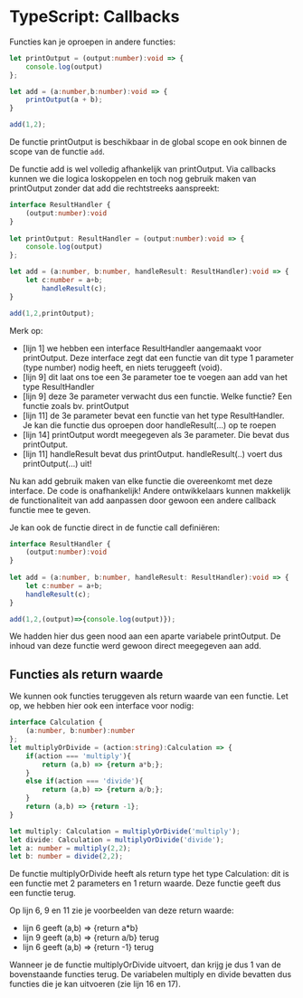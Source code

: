 # TypeScript: Callbacks

Functies kan je oproepen in andere functies:

```typescript
let printOutput = (output:number):void => {
	console.log(output)
};

let add = (a:number,b:number):void => {
	printOutput(a + b);
}

add(1,2);
```

De functie printOutput is beschikbaar in de global scope en ook binnen de scope van de functie `add`.

De functie add is wel volledig afhankelijk van printOutput. Via callbacks kunnen we die logica loskoppelen en toch nog gebruik maken van printOutput zonder dat add die rechtstreeks aanspreekt:

```typescript
interface ResultHandler {
    (output:number):void
}
 
let printOutput: ResultHandler = (output:number):void => {
	console.log(output)
};

let add = (a:number, b:number, handleResult: ResultHandler):void => {
	let c:number = a+b;
        handleResult(c);
}

add(1,2,printOutput);
```

Merk op:

* \[lijn 1] we hebben een interface ResultHandler aangemaakt voor printOutput. Deze interface zegt dat een functie van dit type 1 parameter (type number) nodig heeft, en niets teruggeeft (void).
* \[lijn 9] dit laat ons toe een 3e parameter toe te voegen aan add van het type ResultHandler
* \[lijn 9] deze 3e parameter verwacht dus een functie. Welke functie? Een functie zoals bv. printOutput
* \[lijn 11] de 3e parameter bevat een functie van het type ResultHandler. Je kan die functie dus oproepen door handleResult(...) op te roepen
* \[lijn 14] printOutput wordt meegegeven als 3e parameter. Die bevat dus printOutput.
* \[lijn 11] handleResult bevat dus printOutput. handleResult(..) voert dus printOutput(...) uit!

Nu kan add gebruik maken van elke functie die overeenkomt met deze interface. De code is onafhankelijk! Andere ontwikkelaars kunnen makkelijk de functionaliteit van add aanpassen door gewoon een andere callback functie mee te geven.

Je kan ook de functie direct in de functie call definiëren:

```typescript
interface ResultHandler {
    (output:number):void
}
 
let add = (a:number, b:number, handleResult: ResultHandler):void => {
	let c:number = a+b;
    handleResult(c);
}

add(1,2,(output)=>{console.log(output)});
```

We hadden hier dus geen nood aan een aparte variabele printOutput. De inhoud van deze functie werd gewoon direct meegegeven aan add.

## Functies als return waarde

We kunnen ook functies teruggeven als return waarde van een functie. Let op, we hebben hier ook een interface voor nodig:

```typescript
interface Calculation {
    (a:number, b:number):number
};
let multiplyOrDivide = (action:string):Calculation => {
	if(action === 'multiply'){
		return (a,b) => {return a*b;};
	}
	else if(action === 'divide'){
		return (a,b) => {return a/b;};
	}
    return (a,b) => {return -1};
}

let multiply: Calculation = multiplyOrDivide('multiply');
let divide: Calculation = multiplyOrDivide('divide');
let a: number = multiply(2,2);
let b: number = divide(2,2);
```

De functie multiplyOrDivide heeft als return type het type Calculation: dit is een functie met 2 parameters en 1 return waarde. Deze functie geeft dus een functie terug.

Op lijn 6, 9 en 11 zie je voorbeelden van deze return waarde:&#x20;

* lijn 6 geeft (a,b) => {return a\*b}
* lijn 9 geeft (a,b) => {return a/b} terug
* lijn 6 geeft (a,b) => {return -1} terug

Wanneer je de functie multiplyOrDivide uitvoert, dan krijg je dus 1 van de bovenstaande functies terug. De variabelen multiply en divide bevatten dus functies die je kan uitvoeren (zie lijn 16 en 17).
